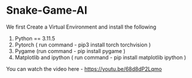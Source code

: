 # Snake-Game-AI

We first Create a Virtual Environment and install the following 
1. Python == 3.11.5
2. Pytorch ( run command - pip3 install torch torchvision )
3. Pygame (run command - pip install pygame )
4. Matplotlib and ipython ( run command - pip install matplotlib ipython )


You can watch the video here - https://youtu.be/68d8dP2Lqmo

